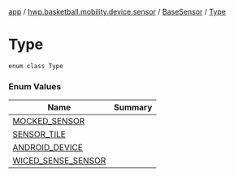 [app](../../../index.md) / [hwp.basketball.mobility.device.sensor](../../index.md) / [BaseSensor](../index.md) / [Type](.)

# Type

`enum class Type`

### Enum Values

| Name | Summary |
|---|---|
| [MOCKED_SENSOR](-m-o-c-k-e-d_-s-e-n-s-o-r.md) |  |
| [SENSOR_TILE](-s-e-n-s-o-r_-t-i-l-e.md) |  |
| [ANDROID_DEVICE](-a-n-d-r-o-i-d_-d-e-v-i-c-e.md) |  |
| [WICED_SENSE_SENSOR](-w-i-c-e-d_-s-e-n-s-e_-s-e-n-s-o-r.md) |  |
